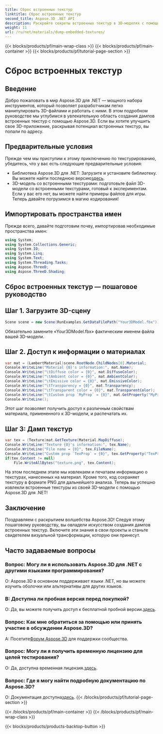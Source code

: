 ```yaml
---
title: Сброс встроенных текстур
linktitle: Сброс встроенных текстур
second_title: Aspose.3D .NET API
description: Раскройте секреты встроенных текстур в 3D-моделях с помощью Aspose.3D для .NET. Ознакомьтесь с нашим пошаговым руководством по плавной интеграции. Загрузите бесплатную пробную версию прямо сейчас!
weight: 11
url: /ru/net/materials/dump-embedded-textures/
---
```


{{< blocks/products/pf/main-wrap-class >}}
{{< blocks/products/pf/main-container >}}
{{< blocks/products/pf/tutorial-page-section >}}

# Сброс встроенных текстур

## Введение
Добро пожаловать в мир Aspose.3D для .NET — мощного набора инструментов, который позволяет разработчикам легко манипулировать 3D-файлами и работать с ними. В этом подробном руководстве мы углубимся в увлекательную область создания дампов встроенных текстур с помощью Aspose.3D. Если вы хотите улучшить свое 3D-приложение, раскрывая потенциал встроенных текстур, вы попали по адресу.
## Предварительные условия
Прежде чем мы приступим к этому приключению по текстурированию, убедитесь, что у вас есть следующие предварительные условия:
-  Библиотека Aspose.3D для .NET: Загрузите и установите библиотеку. Вы можете найти последнюю версию[здесь](https://releases.aspose.com/3d/net/).
- 3D-модель со встроенными текстурами: подготовьте файл 3D-модели со встроенными текстурами, готовый к экспериментам. Если у вас его нет, вы можете найти примеры файлов для игры.
Теперь давайте погрузимся в магию кодирования!
## Импортировать пространства имен
Прежде всего, давайте подготовим почву, импортировав необходимые пространства имен:
```csharp
using System;
using System.Collections.Generic;
using System.IO;
using System.Linq;
using System.Text;
using System.Threading.Tasks;
using Aspose.ThreeD;
using Aspose.ThreeD.Shading;
```
## Сброс встроенных текстур — пошаговое руководство

## Шаг 1. Загрузите 3D-сцену
```csharp
Scene scene = new Scene(RunExamples.GetDataFilePath("Your3DModel.fbx"));
```
Обязательно замените «Your3DModel.fbx» фактическим именем файла вашей 3D-модели.
## Шаг 2. Доступ к информации о материалах
```csharp
var mat = (LambertMaterial)scene.RootNode.ChildNodes[0].Material;
Console.WriteLine("Material {0}'s information:", mat.Name);
Console.WriteLine("\tDiffuse color = {0}", mat.DiffuseColor);
Console.WriteLine("\tAmbient color = {0}", mat.AmbientColor);
Console.WriteLine("\tEmissive color = {0}", mat.EmissiveColor);
Console.WriteLine("\tTransparency = {0}", mat.Transparency);
Console.WriteLine("\tTransparent color = {0}", mat.TransparentColor);
Console.WriteLine("\tCustom prop `MyProp` = {0}", mat.GetProperty("MyProp"));
Console.WriteLine();
```
Этот шаг позволяет получить доступ к различным свойствам материала, примененного к 3D-модели, и распечатать их.
## Шаг 3: Дамп текстур
```csharp
var tex = (Texture)mat.GetTexture(Material.MapDiffuse);
Console.WriteLine("Texture {0}'s information:", tex.Name);
Console.WriteLine("File name = {0}", tex.FileName);
Console.WriteLine("Custom prop `TexProp` = {0}", tex.GetProperty("TexProp"));
if(tex.Content != null)
    File.WriteAllBytes("texture.png", tex.Content);
```
На этом последнем этапе мы извлекаем и печатаем информацию о текстурах, нанесенных на материал. Кроме того, код сохраняет текстуру в формате PNG для дальнейшего анализа.
Теперь вы успешно извлекли встроенные текстуры из своей 3D-модели с помощью Aspose.3D для .NET!
## Заключение
Поздравляем с раскрытием волшебства Aspose.3D! Следуя этому пошаговому руководству, вы овладели искусством создания дампов встроенных текстур. Включите эти знания в свои проекты и станьте свидетелем визуальной трансформации, которую они принесут.
## Часто задаваемые вопросы

### Вопрос: Могу ли я использовать Aspose.3D для .NET с другими языками программирования?
О: Aspose.3D в основном поддерживает языки .NET, но вы можете изучить оболочки или альтернативы для других языков.
### В: Доступна ли пробная версия перед покупкой?
 О: Да, вы можете получить доступ к бесплатной пробной версии.[здесь](https://releases.aspose.com/).
### Вопрос: Как мне обратиться за помощью или принять участие в обсуждении Aspose.3D?
 А: Посетите[Форум Aspose.3D](https://forum.aspose.com/c/3d/18) для поддержки сообщества.
### Вопрос: Могу ли я получить временную лицензию для целей тестирования?
 О: Да, доступна временная лицензия.[здесь](https://purchase.aspose.com/temporary-license/).
### Вопрос: Где я могу найти подробную документацию по Aspose.3D?
 О: Документация доступна[здесь](https://reference.aspose.com/3d/net/).
{{< /blocks/products/pf/tutorial-page-section >}}

{{< /blocks/products/pf/main-container >}}
{{< /blocks/products/pf/main-wrap-class >}}

{{< blocks/products/products-backtop-button >}}
